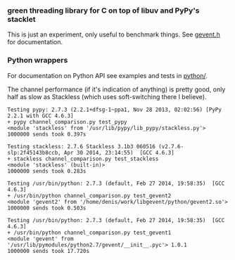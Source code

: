 ### green threading library for C on top of libuv and PyPy's stacklet

This is just an experiment, only useful to benchmark things. See [gevent.h](gevent.h) for documentation.

### Python wrappers

For documentation on Python API see examples and tests in [python/](python/).

The channel performance (if it's indication of anything) is pretty good, only half as slow as Stackless (which uses soft-switching there I believe).

```
Testing pypy: 2.7.3 (2.2.1+dfsg-1~ppa1, Nov 28 2013, 02:02:56) [PyPy 2.2.1 with GCC 4.6.3]
+ pypy channel_comparison.py test_pypy
<module 'stackless' from '/usr/lib/pypy/lib_pypy/stackless.py'>
1000000 sends took 0.397s

Testing stackless: 2.7.6 Stackless 3.1b3 060516 (v2.7.6-slp:2f45143b8ccb, Apr 30 2014, 23:14:55)  [GCC 4.6.3]
+ stackless channel_comparison.py test_stackless
<module 'stackless' (built-in)>
1000000 sends took 0.283s

Testing /usr/bin/python: 2.7.3 (default, Feb 27 2014, 19:58:35)  [GCC 4.6.3]
+ /usr/bin/python channel_comparison.py test_gevent2
<module 'gevent2' from '/home/denis/work/libgevent/python/gevent2.so'>
1000000 sends took 0.503s

Testing /usr/bin/python: 2.7.3 (default, Feb 27 2014, 19:58:35)  [GCC 4.6.3]
+ /usr/bin/python channel_comparison.py test_gevent1
<module 'gevent' from '/usr/lib/pymodules/python2.7/gevent/__init__.pyc'> 1.0.1
1000000 sends took 17.720s
```
